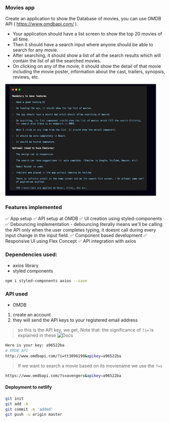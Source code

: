 ### Movies app
Create an application to show the Database of movies, you can use OMDB API ( https://www.omdbapi.com/ ). 
- Your application should have a list screen to show the top 20 movies of all time. 
- Then it should have a search input where anyone should be able to search for any movie. 
- After searching, it should show a list of all the search results which will contain the list of all the searched movies. 
- On clicking on any of the movie, it should show the detail of that movie including the movie poster, information about the cast, trailers, synopsis, reviews, etc. 

![](1.PNG)

### Features implemented
✅  App setup
✅  API setup at OMDB
✅  UI creation using styled-components
✅  Debouncing implementation - debouncing literally means we'll be calling the API only when the user completes typing, it doesnt call during every input change in the input field.
✅  Component based development
✅  Responsive UI using Flex Concept
✅  API integration with axios

### Dependencies used:
- axios library 
- styled components 
```bash 
npm i styled-components axios --save
```
### API used 
- OMDB 
1. create an account
2. they will send the API keys to your registered email address
> so this is the API key, we get, Note that: the significance of `?i=` is explained in these ![Docs](http://www.omdbapi.com/)
```bash 
Here is your key: a96522ba
# OMDB API
http://www.omdbapi.com/?i=tt3896198&apikey=a96522ba
```
> If we want to search a movie based on its moviename we use the `?=s` 
```bash 
https://www.omdbapi.com/?s=avengers&apikey=a96522ba
```

#### Deployment to netlify
```bash
git init
git add -A
git commit -m 'added'
git push -u origin master 
```